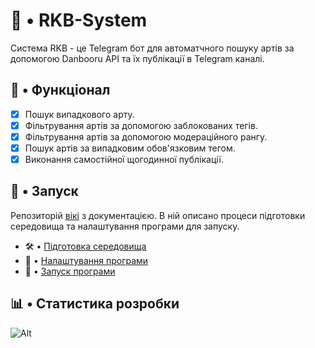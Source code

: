 # 🤖 • RKB-System

Система RKB - це Telegram бот для автоматчного пошуку артів за допомогою Danbooru API та їх публікації в Telegram каналі.

## 🧬 • Функціонал
- [x] Пошук випадкового арту.
- [x] Фільтрування артів за допомогою заблокованих тегів.
- [x] Фільтрування артів за допомогою модераційного рангу.
- [x] Пошук артів за випадковим обов'язковим тегом.
- [x] Виконання самостійної щогодинної публікації.

## 🚀 • Запуск
Репозиторій [вікі](https://github.com/liubquanti/RKB-System/wiki) з документацією. В ній описано процеси підготовки середовища та налаштування програми для запуску.
- 🛠️ • [Підготовка середовища](https://github.com/liubquanti/RKB-System/wiki/1-%E2%80%A2-%D0%9F%D1%96%D0%B4%D0%B3%D0%BE%D1%82%D0%BE%D0%B2%D0%BA%D0%B0-%D1%81%D0%B5%D1%80%D0%B5%D0%B4%D0%BE%D0%B2%D0%B8%D1%89%D0%B0)
- 📝 • [Налаштування програми](https://github.com/liubquanti/RKB-System/wiki/2-%E2%80%A2-%D0%9D%D0%B0%D0%BB%D0%B0%D1%88%D1%82%D1%83%D0%B2%D0%B0%D0%BD%D0%BD%D1%8F-%D0%BF%D1%80%D0%BE%D0%B3%D1%80%D0%B0%D0%BC%D0%B8)
- 🚀 • [Запуск програми](https://github.com/liubquanti/RKB-System/wiki/3-%E2%80%A2-%D0%97%D0%B0%D0%BF%D1%83%D1%81%D0%BA-%D0%BF%D1%80%D0%BE%D0%B3%D1%80%D0%B0%D0%BC%D0%B8)

## 📊 • Статистика розробки
![Alt](https://repobeats.axiom.co/api/embed/7d8205f6669792af4403c0f059fce302ee6d56b2.svg "Repobeats analytics image")
